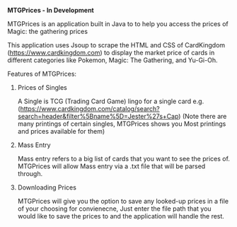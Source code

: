 **MTGPrices - In Development** 

MTGPrices is an application built in Java to to help you access the prices of Magic: the gathering prices

This application uses Jsoup to scrape the HTML and CSS of CardKingdom (https://www.cardkingdom.com) to display
the market price of cards in different categories like Pokemon, Magic: The Gathering, and Yu-Gi-Oh.

Features of MTGPrices:

1) Prices of Singles

   A Single is TCG (Trading Card Game) lingo for a single card
   e.g.(https://www.cardkingdom.com/catalog/search?search=header&filter%5Bname%5D=Jester%27s+Cap)
   (Note there are many printings of certain singles, MTGPrices shows you Most printings and prices available for them)

2) Mass Entry

   Mass entry refers to a big list of cards that you want to see the prices of. MTGPrices will allow Mass entry via
   a .txt file that will be parsed through.


3) Downloading Prices

      MTGPrices will give you the option to save any looked-up prices in a file of your choosing for convienecne, Just enter
      the file path that you would like to save the prices to and the application will handle the rest.


  



  
